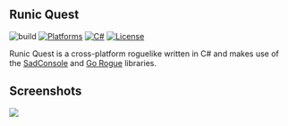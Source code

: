 ## Runic Quest

![build](https://github.com/markjamesm/Runic-Quest/workflows/.NET%20Core/badge.svg) [![Platforms](https://img.shields.io/badge/platforms-desktop-orange.svg)]() [![C#](https://img.shields.io/badge/CSharp-darkgreen.svg)](https://en.wikipedia.org/wiki/C_Sharp_(programming_language)) [![License](https://img.shields.io/badge/License-GPL-blue.svg)](https://www.gnu.org/licenses/gpl-3.0.en.html)

Runic Quest is a cross-platform roguelike written in C# and makes use of the [SadConsole](https://github.com/SadConsole) and [Go Rogue](https://github.com/Chris3606/GoRogue) libraries. 

## Screenshots

<img src="https://user-images.githubusercontent.com/20845425/82406649-30269300-9a35-11ea-97e9-a2eb5d769466.jpg"/>
